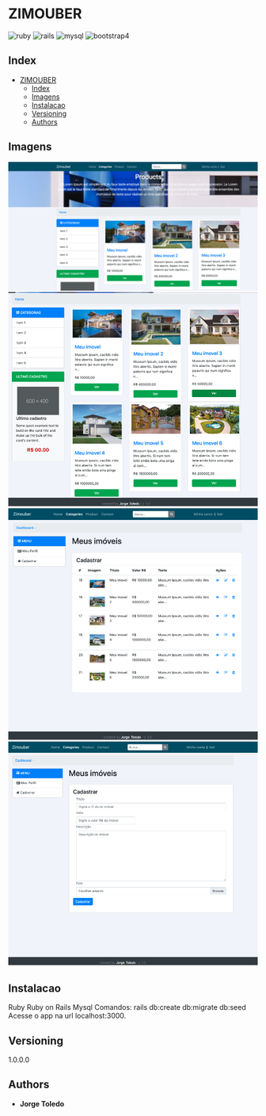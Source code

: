 # ZIMOUBER

![ruby](https://img.shields.io/badge/Ruby-2.5.1-red.svg)
![rails](https://img.shields.io/badge/Rails-5.2.1-red.svg)
![mysql](https://img.shields.io/mysql/automated/jrottenberg/ffmpeg.svg)
![bootstrap4](https://img.shields.io/bootstrap4/d6c1ddd0-16a3-0132-5f85-2e35c05e22b1.svg)

## Index

- [ZIMOUBER](#zimouber)
  - [Index](#index)
  - [Imagens](#imagens)
  - [Instalacao](#instalacao)
  - [Versioning](#versioning)
  - [Authors](#authors)

## Imagens
![Zimouber](https://github.com/jorgemtoledo/zimouber/blob/master/zi_01.png)
![Zimouber](https://github.com/jorgemtoledo/zimouber/blob/master/zi_02.png)
![Zimouber](https://github.com/jorgemtoledo/zimouber/blob/master/zi_03.png)
![Zimouber](https://github.com/jorgemtoledo/zimouber/blob/master/zi_04.png)

## Instalacao
Ruby
Ruby on Rails
Mysql
Comandos: rails db:create db:migrate db:seed
Acesse o app na url localhost:3000.

## Versioning
1.0.0.0

## Authors
* **Jorge Toledo** 

